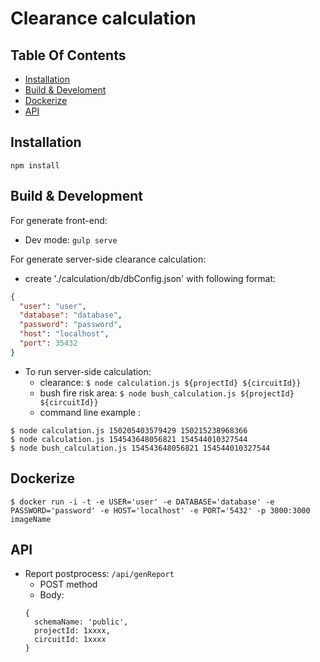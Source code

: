# Clearance calculation

## Table Of Contents
- [Installation](#installation)
- [Build & Develoment](#build--development)
- [Dockerize](#dockerize)
- [API](#api)

## Installation
`npm install`

## Build & Development
For generate front-end:
- Dev mode: `gulp serve`

For generate server-side clearance calculation:
- create './calculation/db/dbConfig.json' with following format:
```json
{
  "user": "user",
  "database": "database",
  "password": "password",
  "host": "localhost",
  "port": 35432
}
```
- To run server-side calculation:
  - clearance:  ```$ node calculation.js ${projectId} ${circuitId}}```
  - bush fire risk area: ```$ node bush_calculation.js ${projectId} ${circuitId}}```
  - command line example :
```
$ node calculation.js 150205403579429 150215238968366
$ node calculation.js 154543648056821 154544010327544
$ node bush_calculation.js 154543648056821 154544010327544
```

## Dockerize
```
$ docker run -i -t -e USER='user' -e DATABASE='database' -e PASSWORD='password' -e HOST='localhost' -e PORT='5432' -p 3000:3000 imageName
```

## API
- Report postprocess: ```/api/genReport```
  - POST method
  - Body:
  ```
  {
    schemaName: 'public',
    projectId: 1xxxx,
    circuitId: 1xxxx
  }
  ```

<!-- - Calculate intersection with clearance: ```/api/clearance```
  - POST method
  - Body: {
    projectId: 1xxxx,
    circuitId: 1xxxx
  }
- Calculate intersection with bush fire zone: ```/api/bush```
  - POST method
  - Body: {
    projectId: 1xxxx,
    circuitId: 1xxxx
  }

- Report preprocess: ```/api/report_preprocess```
  - POST method
  - Body: {
    schemaName: 'public',
    projectId: 1xxxx,
    circuitId: 1xxxx
  }
- Report postprocess: ```/api/report_postprocess```
  - POST method
  - Body: {
    schemaName: 'public',
    projectId: 1xxxx,
    circuitId: 1xxxx
  } -->

